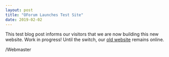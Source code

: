 ```yaml
---
layout: post
title: "OForum Launches Test Site"
date: 2019-02-02
---
```


This test blog post informs our visitors that we are now building this new website. Work in progress! Until the switch, our [old website](http://www.omradesforeningenforum.se) remains online.

/Webmaster
